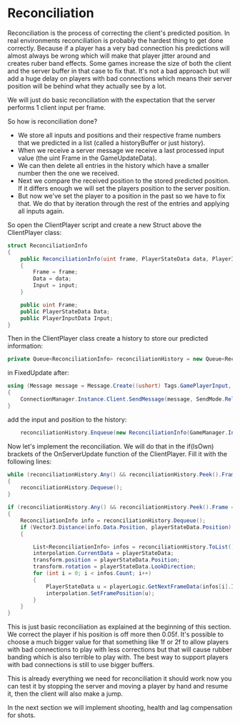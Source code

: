 # Reconciliation

Reconciliation is the process of correcting the client's predicted position. In real environments reconciliation is probably the hardest thing to get done correctly. Because if a player has a very bad connection his predictions will almost always be wrong which will make that player jitter around and creates ruber band effects. Some games increase the size of both the client and the server buffer in that case to fix that. It's not a bad approach but will add a huge delay on players with bad connections which means their server position will be behind what they actually see by a lot.

We will just do basic reconciliation with the expectation that the server performs 1 client input per frame.

So how is reconciliation done?
- We store all inputs and positions and their respective frame numbers that we predicted in a list (called a historyBuffer or just history).
- When we receive a server message we receive a last processed input value (the uint Frame in the GameUpdateData).
- We can then delete all entries in the history which have a smaller number then the one we received.
- Next we compare the received position to the stored predicted position. If it differs enough we will set the players position to the server position.
- But now we've set the player to a position in the past so we have to fix that. We do that by iteration through the rest of the entries and applying all inputs again.

So open the ClientPlayer script and create a new Struct above the ClientPlayer class:
```csharp
struct ReconciliationInfo
{
    public ReconciliationInfo(uint frame, PlayerStateData data, PlayerInputData input)
    {
        Frame = frame;
        Data = data;
        Input = input;
    }

    public uint Frame;
    public PlayerStateData Data;
    public PlayerInputData Input;
}
```

Then in the ClientPlayer class create a history to store our predicted information:
```csharp
private Queue<ReconciliationInfo> reconciliationHistory = new Queue<ReconciliationInfo>();
```

in FixedUpdate after:
```csharp
using (Message message = Message.Create((ushort) Tags.GamePlayerInput, inputData))
{
    ConnectionManager.Instance.Client.SendMessage(message, SendMode.Reliable);
}
```
add the input and position to the history:
```csharp
    reconciliationHistory.Enqueue(new ReconciliationInfo(GameManager.Instance.ClientTick, nextStateData, inputData));
```

Now let's implement the reconciliation. We will do that in the if(IsOwn) brackets of the OnServerUpdate function of the ClientPlayer. Fill it with the following lines:
```csharp
while (reconciliationHistory.Any() && reconciliationHistory.Peek().Frame < GameManager.Instance.LastReceivedServerTick)
{
    reconciliationHistory.Dequeue();
}

if (reconciliationHistory.Any() && reconciliationHistory.Peek().Frame == GameManager.Instance.LastReceivedServerTick)
{
    ReconciliationInfo info = reconciliationHistory.Dequeue();
    if (Vector3.Distance(info.Data.Position, playerStateData.Position) > 0.05f)
    {

        List<ReconciliationInfo> infos = reconciliationHistory.ToList();
        interpolation.CurrentData = playerStateData;
        transform.position = playerStateData.Position;
        transform.rotation = playerStateData.LookDirection;
        for (int i = 0; i < infos.Count; i++)
        {
            PlayerStateData u = playerLogic.GetNextFrameData(infos[i].Input, interpolation.CurrentData);
            interpolation.SetFramePosition(u);
        }
    }
}
```

This is just basic reconciliation as explained at the beginning of this section. We correct the player if his position is off more then 0.05f. It's possible to choose a much bigger value for that something like 1f or 2f to allow players with bad connections to play with less corrections but that will cause rubber banding which is also terrible to play with. The best way to support players with bad connections is still to use bigger buffers.

This is already everything we need for reconciliation it should work now you can test it by stopping the server and moving a player by hand and resume it, then the client will also make a jump.

In the next section we will implement shooting, health and lag compensation for shots.